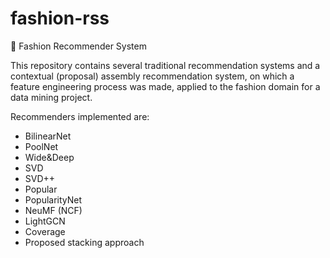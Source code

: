 # fashion-rss
:running_shirt_with_sash: Fashion Recommender System

This repository contains several traditional recommendation systems and a contextual (proposal) assembly recommendation system, on which a feature engineering process was made, applied to the fashion domain for a data mining project.

Recommenders implemented are:
- BilinearNet
- PoolNet
- Wide&Deep
- SVD
- SVD++
- Popular
- PopularityNet
- NeuMF (NCF)
- LightGCN
- Coverage
- Proposed stacking approach
